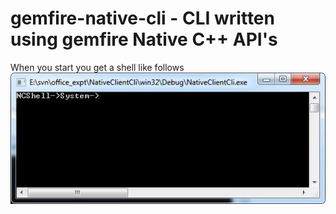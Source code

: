 # gemfire-native-cli - CLI written using gemfire Native C++ API's

When you start you get a shell like follows 
![System Starts](https://github.com/davinash/gemfire-native-cli/blob/master/private/images/ncshell1.jpg)
